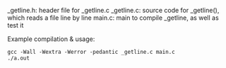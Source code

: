 _getline.h: header file for _getline.c
_getline.c: source code for _getline(), which reads a file line by line
main.c: main to compile _getline, as well as test it

Example compilation & usage:
```
gcc -Wall -Wextra -Werror -pedantic _getline.c main.c
./a.out
```
